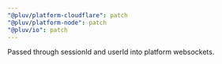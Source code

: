 ```yaml
---
"@pluv/platform-cloudflare": patch
"@pluv/platform-node": patch
"@pluv/io": patch
---
```


Passed through sessionId and userId into platform websockets.
